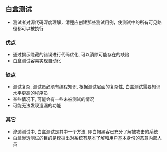 ## 白盒测试
- 测试者对源代码深度理解，清楚应创建那些测试用例，使测试中的所有可见路径都可以被执行

### 优点
- 通过揭示隐藏的错误进行代码优化, 可以消除可能存在的缺陷
- 白盒测试容易实现自动化

### 缺点
- 测试复杂, 测试员必须有编程知识, 根据测试层面的复杂性, 白盒测试需要知识水平更高的程序员
- 某些情况下, 可能会有一些未被测试的情况
- 可能无法发现遗漏的功能

### 其它
- 渗透测试中, 白盒测试是其中一个方法, 即白帽黑客已充分了解被攻击的系统
- 白盒渗透测试的目的是模拟出对系统有基本了解和用户基本身份的恶意内部人员
